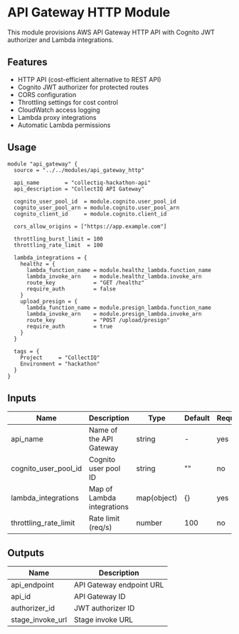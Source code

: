 # API Gateway HTTP Module

This module provisions AWS API Gateway HTTP API with Cognito JWT authorizer and Lambda integrations.

## Features

- HTTP API (cost-efficient alternative to REST API)
- Cognito JWT authorizer for protected routes
- CORS configuration
- Throttling settings for cost control
- CloudWatch access logging
- Lambda proxy integrations
- Automatic Lambda permissions

## Usage

```hcl
module "api_gateway" {
  source = "../../modules/api_gateway_http"

  api_name        = "collectiq-hackathon-api"
  api_description = "CollectIQ API Gateway"

  cognito_user_pool_id  = module.cognito.user_pool_id
  cognito_user_pool_arn = module.cognito.user_pool_arn
  cognito_client_id     = module.cognito.client_id

  cors_allow_origins = ["https://app.example.com"]

  throttling_burst_limit = 100
  throttling_rate_limit  = 100

  lambda_integrations = {
    healthz = {
      lambda_function_name = module.healthz_lambda.function_name
      lambda_invoke_arn    = module.healthz_lambda.invoke_arn
      route_key            = "GET /healthz"
      require_auth         = false
    }
    upload_presign = {
      lambda_function_name = module.presign_lambda.function_name
      lambda_invoke_arn    = module.presign_lambda.invoke_arn
      route_key            = "POST /upload/presign"
      require_auth         = true
    }
  }

  tags = {
    Project     = "CollectIQ"
    Environment = "hackathon"
  }
}
```

## Inputs

| Name                  | Description                | Type        | Default | Required |
| --------------------- | -------------------------- | ----------- | ------- | -------- |
| api_name              | Name of the API Gateway    | string      | -       | yes      |
| cognito_user_pool_id  | Cognito user pool ID       | string      | ""      | no       |
| lambda_integrations   | Map of Lambda integrations | map(object) | {}      | yes      |
| throttling_rate_limit | Rate limit (req/s)         | number      | 100     | no       |

## Outputs

| Name             | Description              |
| ---------------- | ------------------------ |
| api_endpoint     | API Gateway endpoint URL |
| api_id           | API Gateway ID           |
| authorizer_id    | JWT authorizer ID        |
| stage_invoke_url | Stage invoke URL         |
